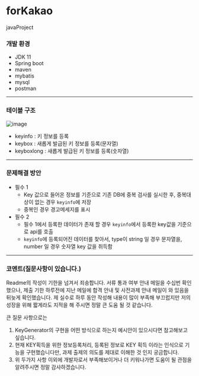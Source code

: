 # forKakao
javaProject

### 개발 환경
- JDK 11
- Spring boot
- maven
- mybatis
- mysql
- postman
 ---
### 테이블 구조
![image](https://user-images.githubusercontent.com/69380457/121522149-ca39ee80-ca2f-11eb-9193-c06aba6d181a.png)
* keyinfo : 키 정보를 등록
* keybox : 새롭게 발급된 키 정보를 등록(문자열)
* keyboxlong : 새롭게 발급된 키 정보를 등록(숫자열)

---
### 문제해결 방안
* 필수 1
  + Key 값으로 들어온 정보를 기준으로 기존 DB에 중복 검사를 실시한 후, 중복대상이 없는 경우 `keyinfo`에 저장
  + 중복인 경우 경고메세지를 표시
* 필수 2
  + 필수 1에서 등록한 데이터가 존재 할 경우 `keyinfo`에서 등록한 key값을 기준으로 api를 호출
  + `keyinfo`에 등록되어진 데이터를 찾아서, type이 string 일 경우 문자열을, number 일 경우 숫자열 key 값을 취득함

---
### 코멘트(질문사항이 있습니다.)
Readme의 작성이 기한을 넘겨서 죄송합니다. 
서류 통과 여부 안내 메일을 수십번 확인했으나, 제출 기한 하루전에 지난 메일에 합격 안내 및 사전과제 안내 메일이 와 있음을 뒤늦게 확인했습니다. 제 실수로 하루 동안 작성해 내용이 많이 부족해 부끄럽지만 저의 성장을 위해 짧게라도 지적을 해 주시면 정말 큰 도움 될 것 같습니다.

큰 질문 사항으로는 
1. KeyGenerator의 구현을 어떤 방식으로 하는지 예시안이 있으시다면 참고해보고 싶습니다.
2. 현재 KEY획득을 위한 정보등록처리, 등록된 정보로 KEY 획득 이라는 인식으로 기능을 구현했습니다만, 
   과제 출제의 의도를 제대로 이해한 것 인지 궁금합니다. 
3. 위 두가지 사항 이외에 개발자로서 부족해보이거나 더 키워나가면 도움이 될 관점을 알려주시면 정말 감사하겠습니다.

